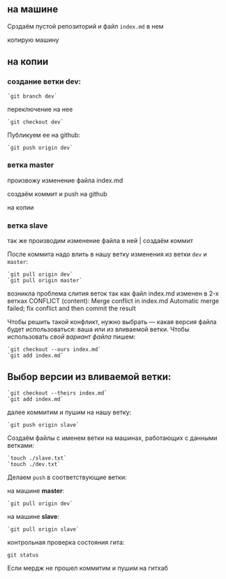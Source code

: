 
на машине
---------

Cрздаём пустой репозиторий и файл `index.md` в нем

копирую машину


на копии 
--------


### создание ветки dev:

    `git branch dev`
    
переключение на нее
    
    `git checkout dev`
    
Публикуем ее на github:

    `git push origin dev`


### ветка master

произвожу изменение файла index.md

создаём коммит и push на github


на копии 


### ветка slave 

так же производим изменение файла в ней | создаём коммит

После коммита надо влить в нашу ветку изменения из ветки `dev` и `master`:

    `git pull origin dev`
    `git pull origin master`


возникла проблема слития веток так как файл index.md изменен в 2-х ветках
CONFLICT (content): Merge conflict in index.md
Automatic merge failed; fix conflict and then commit the result

Чтобы решить такой конфликт, нужно выбрать — какая версия файла будет использоваться: ваша или из вливаемой ветки. 
Чтобы использовать *свой вариант файла* пишем:

    `git checkout --ours index.md`
    `git add index.md`



Выбор версии из вливаемой ветки:
--------------------------------

    `git checkout --theirs index.md`
    `git add index.md`

далее коммитим и пушим на нашу ветку:

    `git push origin slave`



Создаём файлы с именем ветки на машинах, работающих с данными ветками:

    `touch ./slave.txt` 
    `touch ./dev.txt`

Делаем `push` в соответствующие ветки:

на машине **master**:

    `git pull origin dev`
    
на машине **slave**:

    `git pull origin slave`

контрольная проверка состояния гита:

`git status`
 
 
 
Если мердж не прошел коммитим и пушим на гитхаб


